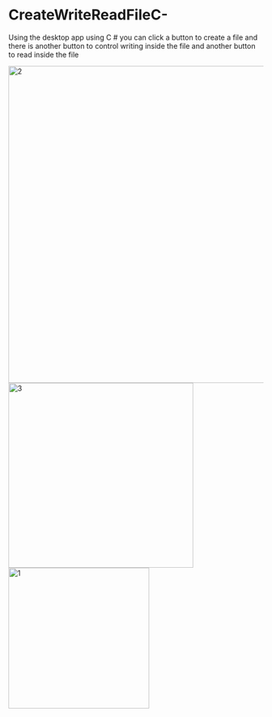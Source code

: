 # CreateWriteReadFileC-
 Using the desktop app using C # you can click a button to create a file and there is another button to control writing inside the file and another button to read inside the file

<img width="626" alt="2" src="https://user-images.githubusercontent.com/48031643/96785962-da915080-13ef-11eb-909e-edc92b72d404.PNG">
<img width="365" alt="3" src="https://user-images.githubusercontent.com/48031643/96785957-d8c78d00-13ef-11eb-8ecd-6667d971c45d.PNG">
<img width="278" alt="1" src="https://user-images.githubusercontent.com/48031643/96785998-e5e47c00-13ef-11eb-9ddb-e5e60ab90d2c.PNG">
